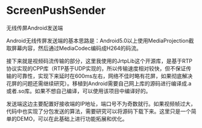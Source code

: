 # ScreenPushSender
无线传屏Android发送端

Android无线传屏发送端的基本思路是：Android5.0以上使用MediaProjection截取屏幕内容，然后通过MediaCodec编码成H264的码流。

接下来就是视频码流传输的部分，这里我使用的JrtpLib这个开源库，是基于RTP协议实现的CPP库（RTP基于UDP实现的，所以传输速度相对较快，但不保证传输的可靠性，实现下来延时在600ms左右，网络不佳时略有花屏，如果彻底解决花屏的问题还需继续研究）。移植到Android需要自己网上库的源码进行编译成.a或者.so库。如果不想自己编译，可以使用该项目中编译好的。

发送端这边主要配置好接收端的IP地址，端口号不为奇数就行。如果视频帧过大，代码中也实现了分包发送的算法，需要研究可以将源码下载下来。这里只是一个简单的DEMO，可以在此基础上进行功能拓展和优化。
